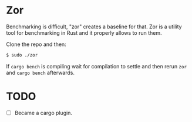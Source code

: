 # Zor

Benchmarking is difficult, "zor" creates a baseline for that.
Zor is a utility tool for benchmarking in Rust and it properly allows to run them.

Clone the repo and then:

```bash
$ sudo ./zor
```

If `cargo bench` is compiling wait for compilation to settle and then rerun `zor` and `cargo bench` afterwards.

# TODO

- [ ] Became a cargo plugin.
